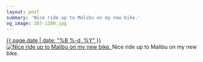 ```yaml
---
layout: post
summary: 'Nice ride up to Malibu on my new bike.'
og_image: 287-1280.jpg
---
```


<p>
 <time>
  <a href="/287">
   {{ page.date | date: "%B %-d, %Y" }}
  </a>
 </time>
 <a href="/287">
  <img alt="Nice ride up to Malibu on my new bike." data-taken="2/9/2014" sizes="(min-width: 700px) 50vw, calc(100vw - 2rem)" src="{{ site.assets_url }}/287-640.jpg" srcset="{{ site.assets_url }}/287-1280.jpg 1280w, {{ site.assets_url }}/287-960.jpg 960w, {{ site.assets_url }}/287-640.jpg 640w, {{ site.assets_url }}/287-320.jpg 320w"/>
 </a>
 <span>
  Nice ride up to Malibu on my new bike.
 </span>
</p>
